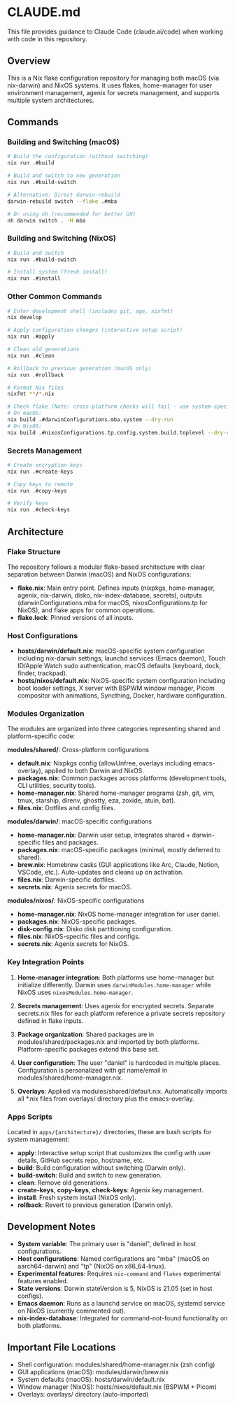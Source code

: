# CLAUDE.md

This file provides guidance to Claude Code (claude.ai/code) when working with code in this repository.

## Overview

This is a Nix flake configuration repository for managing both macOS (via nix-darwin) and NixOS systems. It uses flakes, home-manager for user environment management, agenix for secrets management, and supports multiple system architectures.

## Commands

### Building and Switching (macOS)

```bash
# Build the configuration (without switching)
nix run .#build

# Build and switch to new generation
nix run .#build-switch

# Alternative: Direct darwin-rebuild
darwin-rebuild switch --flake .#mba

# Or using nh (recommended for better UX)
nh darwin switch . -H mba
```

### Building and Switching (NixOS)

```bash
# Build and switch
nix run .#build-switch

# Install system (fresh install)
nix run .#install
```

### Other Common Commands

```bash
# Enter development shell (includes git, age, nixfmt)
nix develop

# Apply configuration changes (interactive setup script)
nix run .#apply

# Clean old generations
nix run .#clean

# Rollback to previous generation (macOS only)
nix run .#rollback

# Format Nix files
nixfmt **/*.nix

# Check flake (Note: cross-platform checks will fail - use system-specific checks instead)
# On macOS:
nix build .#darwinConfigurations.mba.system --dry-run
# On NixOS:
nix build .#nixosConfigurations.tp.config.system.build.toplevel --dry-run
```

### Secrets Management

```bash
# Create encryption keys
nix run .#create-keys

# Copy keys to remote
nix run .#copy-keys

# Verify keys
nix run .#check-keys
```

## Architecture

### Flake Structure

The repository follows a modular flake-based architecture with clear separation between Darwin (macOS) and NixOS configurations:

- **flake.nix**: Main entry point. Defines inputs (nixpkgs, home-manager, agenix, nix-darwin, disko, nix-index-database, secrets), outputs (darwinConfigurations.mba for macOS, nixosConfigurations.tp for NixOS), and flake apps for common operations.
- **flake.lock**: Pinned versions of all inputs.

### Host Configurations

- **hosts/darwin/default.nix**: macOS-specific system configuration including nix-darwin settings, launchd services (Emacs daemon), Touch ID/Apple Watch sudo authentication, macOS defaults (keyboard, dock, finder, trackpad).
- **hosts/nixos/default.nix**: NixOS-specific system configuration including boot loader settings, X server with BSPWM window manager, Picom compositor with animations, Syncthing, Docker, hardware configuration.

### Modules Organization

The modules are organized into three categories representing shared and platform-specific code:

**modules/shared/**: Cross-platform configurations
- **default.nix**: Nixpkgs config (allowUnfree, overlays including emacs-overlay), applied to both Darwin and NixOS.
- **packages.nix**: Common packages across platforms (development tools, CLI utilities, security tools).
- **home-manager.nix**: Shared home-manager programs (zsh, git, vim, tmux, starship, direnv, ghostty, eza, zoxide, atuin, bat).
- **files.nix**: Dotfiles and config files.

**modules/darwin/**: macOS-specific configurations
- **home-manager.nix**: Darwin user setup, integrates shared + darwin-specific files and packages.
- **packages.nix**: macOS-specific packages (minimal, mostly deferred to shared).
- **brew.nix**: Homebrew casks (GUI applications like Arc, Claude, Notion, VSCode, etc.). Auto-updates and cleans up on activation.
- **files.nix**: Darwin-specific dotfiles.
- **secrets.nix**: Agenix secrets for macOS.

**modules/nixos/**: NixOS-specific configurations
- **home-manager.nix**: NixOS home-manager integration for user daniel.
- **packages.nix**: NixOS-specific packages.
- **disk-config.nix**: Disko disk partitioning configuration.
- **files.nix**: NixOS-specific files and configs.
- **secrets.nix**: Agenix secrets for NixOS.

### Key Integration Points

1. **Home-manager integration**: Both platforms use home-manager but initialize differently. Darwin uses `darwinModules.home-manager` while NixOS uses `nixosModules.home-manager`.

2. **Secrets management**: Uses agenix for encrypted secrets. Separate secrets.nix files for each platform reference a private secrets repository defined in flake inputs.

3. **Package organization**: Shared packages are in modules/shared/packages.nix and imported by both platforms. Platform-specific packages extend this base set.

4. **User configuration**: The user "daniel" is hardcoded in multiple places. Configuration is personalized with git name/email in modules/shared/home-manager.nix.

5. **Overlays**: Applied via modules/shared/default.nix. Automatically imports all *.nix files from overlays/ directory plus the emacs-overlay.

### Apps Scripts

Located in `apps/{architecture}/` directories, these are bash scripts for system management:
- **apply**: Interactive setup script that customizes the config with user details, GitHub secrets repo, hostname, etc.
- **build**: Build configuration without switching (Darwin only).
- **build-switch**: Build and switch to new generation.
- **clean**: Remove old generations.
- **create-keys**, **copy-keys**, **check-keys**: Agenix key management.
- **install**: Fresh system install (NixOS only).
- **rollback**: Revert to previous generation (Darwin only).

## Development Notes

- **System variable**: The primary user is "daniel", defined in host configurations.
- **Host configurations**: Named configurations are "mba" (macOS on aarch64-darwin) and "tp" (NixOS on x86_64-linux).
- **Experimental features**: Requires `nix-command` and `flakes` experimental features enabled.
- **State versions**: Darwin stateVersion is 5, NixOS is 21.05 (set in host configs).
- **Emacs daemon**: Runs as a launchd service on macOS, systemd service on NixOS (currently commented out).
- **nix-index-database**: Integrated for command-not-found functionality on both platforms.

## Important File Locations

- Shell configuration: modules/shared/home-manager.nix (zsh config)
- GUI applications (macOS): modules/darwin/brew.nix
- System defaults (macOS): hosts/darwin/default.nix
- Window manager (NixOS): hosts/nixos/default.nix (BSPWM + Picom)
- Overlays: overlays/ directory (auto-imported)
